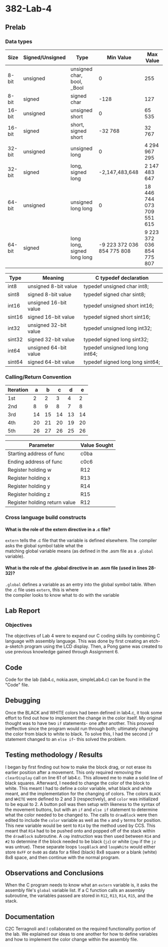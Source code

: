 # 382-Lab-4

## Prelab

### Data types

| Size       | Signed/Unsigned | Type | Min Value | Max Value |
| ---------- | --------------- | ---- | --------- | --------- |
|   8-bit    | unsigned        | unsigned char, bool, _Bool | 0 | 255 |
|   8-bit    | signed          | signed char | -128 | 127 |
|   16-bit   | unsigned        | unsigned short | 0 | 65 535 |
|   16-bit   | signed          | short, signed short | -32 768 | 32 767 |
|   32-bit   | unsigned        | unsigned long | 0 |  4 294 967 295 |
|   32-bit   | signed          | long, signed long | -2,147,483,648 | 2 147 483 647 |
|   64-bit   | unsigned        | unsigned long long | 0 | 18 446 744 073 709 551 615 |
|   64-bit   | signed          | long long, signed long long | -9 223 372 036 854 775 808 | 9 223 372 036 854 775 807 |

| Type   | Meaning               | C typedef declaration |
| ------ | --------------------- | --------------------- | 
| int8   | unsigned 8-bit value  | typedef unsigned char int8;        |
| sint8  | signed 8-bit value    | typedef signed char sint8;         |
| int16  | unsigned 16-bit value | typedef unsigned short int16;      |
| sint16 | signed 16-bit value   | typedef signed short sint16;       | 
| int32  | unsigned 32-bit value | typedef unsigned long int32;       | 
| sint32 | signed 32-bit value   | typedef signed long sint32;        | 
| int64  | unsigned 64-bit value | typedef unsigned long long int64;  | 
| sint64 | signed 64-bit value   | typedef signed long long sint64;   |

### Calling/Return Convention

| Iteration  | a   | b   | c   | d   | e   |
| ---------- | --- | --- | --- | --- | --- |
| 1st        | 2 | 2 | 3 | 4 | 2 |
| 2nd        | 8 | 9 | 8 | 7 | 8 |
| 3rd        | 14 | 15 | 14 | 13 | 14 |
| 4th        | 20 | 21 | 20 | 19 | 20 |
| 5th        | 26 | 27 | 26 | 25 | 26 |

| Parameter  | Value Sought   |
| ---------- | -------------- |
| Starting address of func | c0ba |
| Ending address of func   | c0c6 | 
| Register holding w       | R12 | 
| Register holding x       | R13 |
| Register holding y       | R14 | 
| Register holding z       | R15 | 
| Register holding return value       | R12 | 

### Cross language build constructs

#### What is the role of the extern directive in a .c file?  

`extern` tells the .c file that the variable is defined elsewhere. The compiler asks the global symbol table what the  
matching global variable means (as defined in the .asm file as a `.global` variable).

#### What is the role of the .global directive in an .asm file (used in lines 28-32)?  

`.global` defines a variable as an entry into the global symbol table. When the .c file uses `extern`, this is where  
the compiler looks to know what to do with the variable

## Lab Report
### Objectives
The objectives of Lab 4 were to expand our C coding skills by combining C language with assembly language. This was done by first creating an etch-a-sketch program using the LCD display. Then, a Pong game was created to use previous knowledge gained through Assignment 6.
## Code
Code for the lab (lab4.c, nokia.asm, simpleLab4.c) can be found in the "Code" file.
## Debugging
Once the BLACK and WHITE colors had been defined in lab4.c, it took some effort to find out how to implement the change in the color itself. My original thought was to have two `if` statements- one after another. This prooved ineffective since the program would run through both; ultimately changing the color from black to white to black. To solve this, I had the second `if` statement changed to an `else if`- this solved the problem.
## Testing methodology / Results
I began by first finding out how to make the block drag, or not erase its earlier position after a movement. This only required removing the `clearDisplay` call on line 61 of lab4.c. This allowed me to make a solid line of black squares. Afterward, I needed to change the color of the block to white. This meant I had to define a color variable, what black and white meant, and the implementation for the changing of colors. The colors `BLACK` and `WHITE` were defined to 2 and 3 (respectively), and `color` was initialized to be equal to 2. A button poll was then setup with likeness to the syntax of the movement buttons, but with an `if` and `else if` statement to determine what the color needed to be changed to. The calls to `drawBlock` were then edited to include the `color` variable as well as the `x` and `y` terms for position. This new variable would be sent to `R14` by the method used by CCS. This meant that `R14` had to be pushed onto and popped off of the stack within the `drawBlock` subroutine. A `cmp` instruction was then used between `R14` and `#2` to determine if the block needed to be black (`jz`) or white (`jmp` if the `jz` was untrue). These separate loops `loopBlack` and `loopWhite` would either store `0xFF` or `0x00` as data for a filled (black) 8x8 square or a blank (white) 8x8 space, and then continue with the normal program.
## Observations and Conclusions
When the C program needs to know what an `extern` variable is, it asks the assembly file's `global` variable list. If a C function calls an assembly subroutine, the variables passed are stored in `R12`, `R13`, `R14`, `R15`, and the stack.
## Documentation
C2C Terragnoli and I collaborated on the required functionality portion of the lab. We explained our ideas to one another for how to define variables and how to implement the color change within the assembly file.
